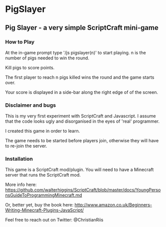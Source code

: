 # PigSlayer
## Pig Slayer - a very simple ScriptCraft mini-game

### How to Play

At the in-game prompt type '/js pigslayer(n)' to start playing. n is the
number of pigs needed to win the round.

Kill pigs to score points.

The first player to reach n pigs killed wins the round and the game starts
over.

Your score is displayed in a side-bar along the right edge of of the screen.

### Disclaimer and bugs

This is my very first experiment with ScriptCraft and Javascript. I assume
that the code looks ugly and disorganised in the eyes of 'real' programmer.

I created this game in order to learn.

The game needs to be started before players join, otherwise they will have to
re-join the server.

### Installation

This game is a ScriptCraft mod/plugin. You will need to have a Minecraft
server that runs the ScriptCraft mod.

More info here:
https://github.com/walterhiggins/ScriptCraft/blob/master/docs/YoungPersonsGuideToProgrammingMinecraft.md

Or, better yet, buy the book here:
http://www.amazon.co.uk/Beginners-Writing-Minecraft-Plugins-JavaScript/

Feel free to reach out on Twitter:
@ChristianRiis


